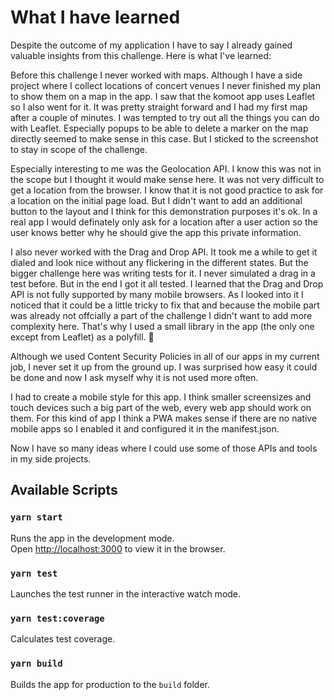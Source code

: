 # What I have learned
Despite the outcome of my application I have to say I already gained valuable insights from this challenge. Here is what I've learned:

Before this challenge I never worked with maps. Although I have a side project where I collect locations of concert venues I never finished my plan to show them on a map in the app. I saw that the komoot app uses Leaflet so I also went for it. It was pretty straight forward and I had my first map after a couple of minutes. I was tempted to try out all the things you can do with Leaflet. Especially popups to be able to delete a marker on the map directly seemed to make sense in this case. But I sticked to the screenshot to stay in scope of the challenge.

Especially interesting to me was the Geolocation API. I know this was not in the scope but I thought it would make sense here. It was not very difficult to get a location from the browser. I know that it is not good practice to ask for a location on the initial page load. But I didn't want to add an additional button to the layout and I think for this demonstration purposes it's ok. In a real app I would definately only ask for a location after a user action so the user knows better why he should give the app this private information.

I also never worked with the Drag and Drop API. It took me a while to get it dialed and look nice without any flickering in the different states. But the bigger challenge here was writing tests for it. I never simulated a drag in a test before. But in the end I got it all tested. I learned that the Drag and Drop API is not fully supported by many mobile browsers. As I looked into it I noticed that it could be a little tricky to fix that and because the mobile part was already not offcially a part of the challenge I didn't want to add more complexity here. That's why I used a small library in the app (the only one except from Leaflet) as a polyfill. 😬

Although we used Content Security Policies in all of our apps in my current job, I never set it up from the ground up. I was surprised how easy it could be done and now I ask myself why it is not used more often.

I had to create a mobile style for this app. I think smaller screensizes and touch devices such a big part of the web, every web app should work on them. For this kind of app I think a PWA makes sense if there are no native mobile apps so I enabled it and configured it in the manifest.json.

Now I have so many ideas where I could use some of those APIs and tools in my side projects.

## Available Scripts

### `yarn start`

Runs the app in the development mode.<br />
Open [http://localhost:3000](http://localhost:3000) to view it in the browser.

### `yarn test`

Launches the test runner in the interactive watch mode.

### `yarn test:coverage`

Calculates test coverage.

### `yarn build`

Builds the app for production to the `build` folder.